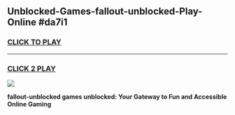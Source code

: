 
## Unblocked-Games-fallout-unblocked-Play-Online #da7i1
<h3>
<a href="https://news.freeplayer.one?title=fallout-unblocked&ref=3">CLICK TO PLAY</a></h3>
<hr>

<h3>
<a href="https://news.freeplayer.one?title=fallout-unblocked&ref=3">CLICK 2 PLAY</a>
  
</h3>

<a href="https://news.freeplayer.one?title=fallout-unblocked&ref=3"><img src="https://clearcache.store/games.png"></a>


**fallout-unblocked games unblocked: Your Gateway to Fun and Accessible Online Gaming**
